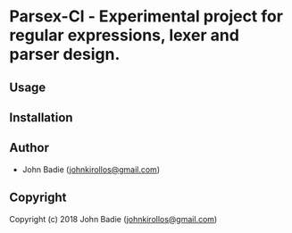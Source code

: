 # Parsex-Cl - Experimental project for regular expressions, lexer and parser design.

## Usage

## Installation

## Author

* John Badie (johnkirollos@gmail.com)

## Copyright

Copyright (c) 2018 John Badie (johnkirollos@gmail.com)
